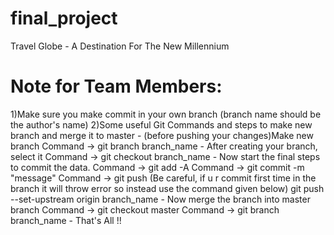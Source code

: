 # final_project

Travel Globe - A Destination For The New Millennium

# Note for Team Members:
1)Make sure you make commit in your own branch (branch name should be the author's name)
2)Some useful Git Commands and steps to make new branch and merge it to master
	- (before pushing your changes)Make new branch
		Command -> git branch branch_name
	- After creating your branch, select it
		Command -> git checkout branch_name
	- Now start the final steps to commit the data.
		Command -> git add -A
		Command -> git commit -m "message"
		Command -> git push (Be careful, if u r commit first time in the branch it will throw error so instead use the command given below)
					git push --set-upstream origin branch_name
	- Now merge the branch into master branch
		Command -> git checkout master
		Command -> git branch branch_name
	- That's All !!


